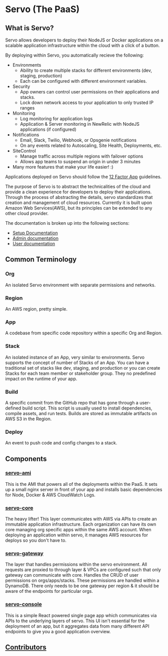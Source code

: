 # Servo (The PaaS)

## What is Servo?
Servo allows developers to deploy their NodeJS or Docker applications on a scalable application infrastructure within the cloud with a click of a button. 

By deploying within Servo, you automatically recieve the following:
* Environments
  * Ability to create multiple stacks for different environments (dev, staging, production)
  * Each can be configured with different environment variables.
* Security
  * App owners can control user permissions on their applications and stacks. 
  * Lock down network access to your application to only trusted IP ranges
* Monitoring
  * Log monitoring for application logs
  * Application & Server monitoring in NewRelic with NodeJS applications (if configured)
* Notifications
  * Email, Slack, Twilio, Webhook, or Opsgenie notifications
  * On any events related to Autoscaling, Site Health, Deployments, etc. 
* SiteControl
  * Manage traffic across multiple regions with failover options
  * Allows app teams to suspend an origin in under 3 minutes
* Many more features that make your life easier! :)

Applications deployed on Servo should follow the [12 Factor App](http://12factor.net/) guidelines.

The purpose of Servo is to abstract the technicalities of the cloud and provide a clean experience for developers to deploy their applications. Through the process of abstracting the details, servo standardizes that creation and management of cloud resources. 
Currently it is built upon Amazon Web Services(AWS), but its principles can be extended to any other cloud provider. 

The documentation is broken up into the following sections:
* [Setup Documentation](setup/README.md)
* [Admin documentation](admin/README.md)
* [User documentation](user/README.md)


##  Common Terminology
### Org
An isolated Servo environment with separate permissions and networks.

### Region
An AWS region, pretty simple.

### App
A codebase from specific code repository within a specific Org and Region.
### Stack
An isolated instance of an App, very similar to environments. Servo supports the concept of number of Stacks of an App. You can have a traditional set of stacks like dev, staging, and production or you can create Stacks for each team member or stakeholder group. They no predefined impact on the runtime of your app.

### Build
A specific commit from the GitHub repo that has gone through a user-defined build script. This script is usually used to install dependencies, compile assets, and run tests. Builds are stored as immutable artifacts on AWS S3 in the Region.

### Deploy
An event to push code and config changes to a stack.

## Components

### [servo-ami](https://github.com/dowjones/servo-ami)
This is the AMI that powers all of the deployments within the PaaS. It sets up a small nginx server in front of your app and installs basic dependencies for Node, Docker & AWS CloudWatch Logs.

### [servo-core](https://github.com/dowjones/servo-core)
The heavy lifter! This layer communicates with AWS via APIs to create an immutable application infrastructure. Each organization can have its own core managing org specific apps within the same AWS account. When deploying an application within servo, it manages AWS resources for deploys so you don't have to.

### [servo-gateway](https://github.com/dowjones/servo-gateway)
The layer that handles permissions within the servo environment. All requests are proxied to through layer & VPCs are configured such that only gateway can communicate with core. Handles the CRUD of user permissions on orgs/apps/stacks. These permissions are handled within a DynamoDB. There only needs to be one gateway per region & it should be aware of the endpoints for particular orgs.


### [servo-console](https://github.com/dowjones/servo-console)
This is a simple React powered single page app which communicates via APIs to the underlying layers of servo. This UI isn't essential for the deployment of an app, but it aggregates data from many different API endpoints to give you a good application overview.


## [Contributors](Contributors.md)
